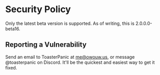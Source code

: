 # Security Policy

Only the latest beta version is supported. As of writing, this is 2.0.0.0-beta16.

## Reporting a Vulnerability

Send an email to ToasterPanic at me@owouw.us, or message @toasterpanic on Discord. It'll be the quickest and easiest way to get it fixed.
